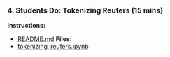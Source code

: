 
### 4. Students Do: Tokenizing Reuters (15 mins)
**Instructions:**
* [README.md](Activities/02-Stu_Tokenizing_Reuters/README.md)
**Files:**
* [tokenizing_reuters.ipynb](Activities/02-Stu_Tokenizing_Reuters/Unsolved/tokenizing_reuters.ipynb)